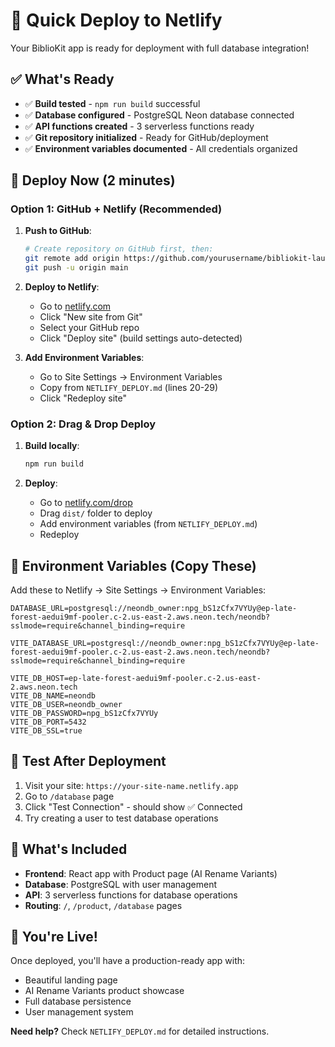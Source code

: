 # 🚀 Quick Deploy to Netlify

Your BiblioKit app is ready for deployment with full database integration!

## ✅ What's Ready

- ✅ **Build tested** - `npm run build` successful
- ✅ **Database configured** - PostgreSQL Neon database connected
- ✅ **API functions created** - 3 serverless functions ready
- ✅ **Git repository initialized** - Ready for GitHub/deployment
- ✅ **Environment variables documented** - All credentials organized

## 🎯 Deploy Now (2 minutes)

### Option 1: GitHub + Netlify (Recommended)

1. **Push to GitHub**:
   ```bash
   # Create repository on GitHub first, then:
   git remote add origin https://github.com/yourusername/bibliokit-launch.git
   git push -u origin main
   ```

2. **Deploy to Netlify**:
   - Go to [netlify.com](https://netlify.com)
   - Click "New site from Git"
   - Select your GitHub repo
   - Click "Deploy site" (build settings auto-detected)

3. **Add Environment Variables**:
   - Go to Site Settings → Environment Variables
   - Copy from `NETLIFY_DEPLOY.md` (lines 20-29)
   - Click "Redeploy site"

### Option 2: Drag & Drop Deploy

1. **Build locally**:
   ```bash
   npm run build
   ```

2. **Deploy**:
   - Go to [netlify.com/drop](https://netlify.com/drop)
   - Drag `dist/` folder to deploy
   - Add environment variables (from `NETLIFY_DEPLOY.md`)
   - Redeploy

## 🔑 Environment Variables (Copy These)

Add these to Netlify → Site Settings → Environment Variables:

```
DATABASE_URL=postgresql://neondb_owner:npg_bS1zCfx7VYUy@ep-late-forest-aedui9mf-pooler.c-2.us-east-2.aws.neon.tech/neondb?sslmode=require&channel_binding=require

VITE_DATABASE_URL=postgresql://neondb_owner:npg_bS1zCfx7VYUy@ep-late-forest-aedui9mf-pooler.c-2.us-east-2.aws.neon.tech/neondb?sslmode=require&channel_binding=require

VITE_DB_HOST=ep-late-forest-aedui9mf-pooler.c-2.us-east-2.aws.neon.tech
VITE_DB_NAME=neondb
VITE_DB_USER=neondb_owner
VITE_DB_PASSWORD=npg_bS1zCfx7VYUy
VITE_DB_PORT=5432
VITE_DB_SSL=true
```

## 🧪 Test After Deployment

1. Visit your site: `https://your-site-name.netlify.app`
2. Go to `/database` page
3. Click "Test Connection" - should show ✅ Connected
4. Try creating a user to test database operations

## 📂 What's Included

- **Frontend**: React app with Product page (AI Rename Variants)
- **Database**: PostgreSQL with user management
- **API**: 3 serverless functions for database operations
- **Routing**: `/`, `/product`, `/database` pages

## 🎉 You're Live!

Once deployed, you'll have a production-ready app with:
- Beautiful landing page
- AI Rename Variants product showcase
- Full database persistence
- User management system

**Need help?** Check `NETLIFY_DEPLOY.md` for detailed instructions. 